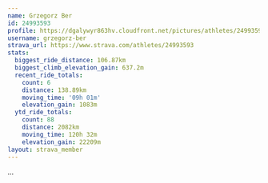 ```yaml
---
name: Grzegorz Ber
id: 24993593
profile: https://dgalywyr863hv.cloudfront.net/pictures/athletes/24993593/7453165/11/large.jpg
username: grzegorz-ber
strava_url: https://www.strava.com/athletes/24993593
stats:
  biggest_ride_distance: 106.87km
  biggest_climb_elevation_gain: 637.2m
  recent_ride_totals:
    count: 6
    distance: 138.89km
    moving_time: '09h 01m'
    elevation_gain: 1083m
  ytd_ride_totals:
    count: 88
    distance: 2082km
    moving_time: 120h 32m
    elevation_gain: 22209m
layout: strava_member
--- 
```

...
